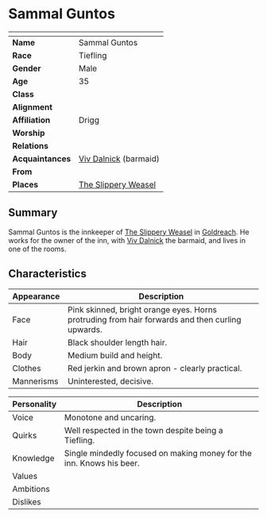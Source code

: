 # Sammal Guntos

| []() | |
| --- | --- |
| **Name** | Sammal Guntos |
| **Race** | Tiefling |
| **Gender** | Male |
| **Age** | 35 |
| **Class** | |
| **Alignment** | |
| **Affiliation** | Drigg |
| **Worship** | |
| **Relations** | |
| **Acquaintances** | [Viv Dalnick](viv-dalnick.md) (barmaid) |
| **From** | |
| **Places** | [The Slippery Weasel](../civilisations/kingdom-of-astor/SETTLEMENTS/GOLDREACH/the-slippery-weasel.md) |

## Summary

Sammal Guntos is the innkeeper of [The Slippery Weasel](../civilisations/kingdom-of-astor/SETTLEMENTS/GOLDREACH/the-slippery-weasel.md) in [Goldreach](../civilisations/kingdom-of-astor/SETTLEMENTS/GOLDREACH/README.md). He works for the owner of the inn, with [Viv Dalnick](viv-dalnick.md) the barmaid, and lives in one of the rooms.

## Characteristics

| Appearance | Description |
| --- | --- |
| Face | Pink skinned, bright orange eyes. Horns protruding from hair forwards and then curling upwards. |
| Hair | Black shoulder length hair. |
| Body | Medium build and height. |
| Clothes | Red jerkin and brown apron - clearly practical. |
| Mannerisms | Uninterested, decisive. |

| Personality | Description |
| --- | --- |
| Voice | Monotone and uncaring. |
| Quirks | Well respected in the town despite being a Tiefling. |
| Knowledge | Single mindedly focused on making money for the inn. Knows his beer. |
| Values | |
| Ambitions | |
| Dislikes | |
